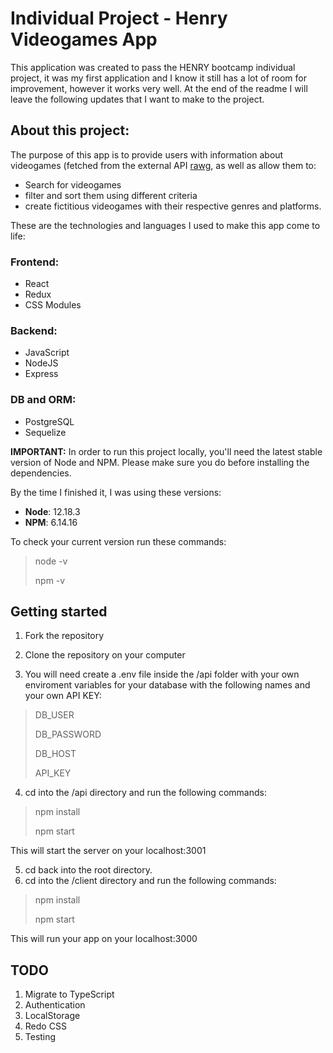 # Individual Project - Henry Videogames App

This application was created to pass the HENRY bootcamp individual project, it was my first application and I know it still has a lot of room for improvement, however it works very well. At the end of the readme I will leave the following updates that I want to make to the project.

## About this project:

The purpose of this app is to provide users with information about videogames (fetched from the external API [rawg](https://rawg.io/apidocs), as well as allow them to:

- Search for videogames
- filter and sort them using different criteria
- create fictitious videogames with their respective genres and platforms.

These are the technologies and languages I used to make this app come to life:

### Frontend:

- React
- Redux
- CSS Modules

### Backend:

- JavaScript
- NodeJS
- Express

### DB and ORM:

- PostgreSQL
- Sequelize

**IMPORTANT:** In order to run this project locally, you'll need the latest stable version of Node and NPM. Please make sure you do before installing the dependencies.

By the time I finished it, I was using these versions:

- **Node**: 12.18.3
- **NPM**: 6.14.16

To check your current version run these commands:

> node -v
>
> npm -v

## Getting started

1. Fork the repository
2. Clone the repository on your computer

3. You will need create a .env file inside the /api folder with your own enviroment variables for your database with the following names and your own API KEY:

> DB_USER
>
> DB_PASSWORD
>
> DB_HOST
>
> API_KEY

4. cd into the /api directory and run the following commands:

> npm install
>
> npm start

This will start the server on your localhost:3001

5. cd back into the root directory.
6. cd into the /client directory and run the following commands:

> npm install
>
> npm start

This will run your app on your localhost:3000

## TODO

1. Migrate to TypeScript
2. Authentication
3. LocalStorage
4. Redo CSS
5. Testing
